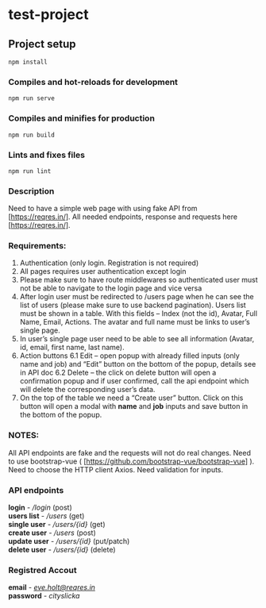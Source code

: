 # test-project

## Project setup
```
npm install
```

### Compiles and hot-reloads for development
```
npm run serve
```

### Compiles and minifies for production
```
npm run build
```

### Lints and fixes files
```
npm run lint
```

### Description
Need to have a simple web page with using fake API from [https://reqres.in/]. All needed endpoints, response and requests here [https://reqres.in/].

### Requirements:
1. Authentication (only login. Registration is not required)
2. All pages requires user authentication except login
3. Please make sure to have route middlewares so authenticated user must not be able to navigate to
the login page and vice versa
4. After login user must be redirected to /users page when he can see the list of users (please make
sure to use backend pagination). Users list must be shown in a table. With this fields – Index (not the id),
Avatar, Full Name, Email, Actions. The avatar and full name must be links to user’s single page.
5. In user’s single page user need to be able to see all information (Avatar, id, email, first name, last
name).
6. Action buttons
6.1 Edit – open popup with already filled inputs (only name and job) and “Edit” button on the bottom
of the popup, details see in API doc
6.2 Delete – the click on delete button will open a confirmation popup and if user confirmed, call the
api endpoint which will delete the corresponding user’s data.
7. On the top of the table we need a “Create user” button. Click on this button will open a modal with
**name** and **job** inputs and save button in the bottom of the popup.


### NOTES:
All API endpoints are fake and the requests will not do real changes.
Need to use bootstrap-vue ( [https://github.com/bootstrap-vue/bootstrap-vue] ).
Need to choose the HTTP client Axios.
Need validation for inputs.


### API endpoints
**login** - */login* (post) <br />
**users list** - */users* (get) <br />
**single user** - */users/{id}* (get) <br />
**create user** - */users* (post) <br />
**update user** - */users/{id}* (put/patch) <br />
**delete user** - */users/{id}* (delete)


### Registred Accout
**email** - *eve.holt@reqres.in* <br />
**password** - *cityslicka*
